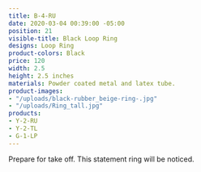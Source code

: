 ```yaml
---
title: B-4-RU
date: 2020-03-04 00:39:00 -05:00
position: 21
visible-title: Black Loop Ring
designs: Loop Ring
product-colors: Black
price: 120
width: 2.5
height: 2.5 inches
materials: Powder coated metal and latex tube.
product-images:
- "/uploads/black-rubber_beige-ring-.jpg"
- "/uploads/Ring_tall.jpg"
products:
- Y-2-RU
- Y-2-TL
- G-1-LP
---
```


Prepare for take off. This statement ring will be noticed.